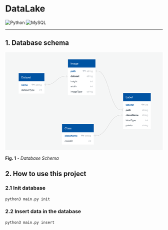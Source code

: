 # DataLake

![Python](https://img.shields.io/badge/python-3670A0?style=for-the-badge&logo=python&logoColor=ffdd54) ![MySQL](https://img.shields.io/badge/mysql-%2300f.svg?style=for-the-badge&logo=mysql&logoColor=white)

-----

## 1. Database schema

![Database Schema](img/database_schema.png)

**Fig. 1** - _Database Schema_


## 2. How to use this project
### 2.1 Init database

```
python3 main.py init
```

### 2.2 Insert data in the database
```
python3 main.py insert
```

